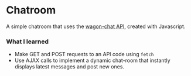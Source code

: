 # Chatroom

A simple chatroom that uses the [wagon-chat API](https://github.com/lewagon/wagon-chat-api), created with Javascript.

### What I learned
* Make GET and POST requests to an API code using `fetch`
* Use AJAX calls to implement a dynamic chat-room that instantly displays latest messages and post new ones.
